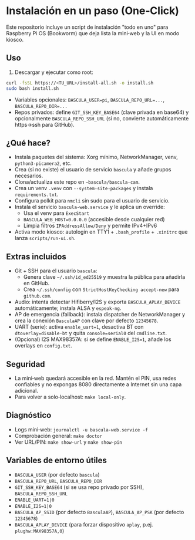 # Instalación en un paso (One‑Click)

Este repositorio incluye un script de instalación "todo en uno" para
Raspberry Pi OS (Bookworm) que deja lista la mini‑web y la UI en modo kiosco.

## Uso

1) Descargar y ejecutar como root:

```bash
curl -fsSL https://<TU_URL>/install-all.sh -o install.sh
sudo bash install.sh
```

- Variables opcionales: `BASCULA_USER=pi`, `BASCULA_REPO_URL=...`, `BASCULA_REPO_DIR=...`
 - Repos privados: define `GIT_SSH_KEY_BASE64` (clave privada en base64) y opcionalmente
   `BASCULA_REPO_SSH_URL` (si no, convierte automáticamente https→ssh para GitHub).

## ¿Qué hace?

- Instala paquetes del sistema: Xorg mínimo, NetworkManager, venv, `python3-picamera2`, etc.
- Crea (si no existe) el usuario de servicio `bascula` y añade grupos necesarios.
- Clona/actualiza este repo en `~bascula/bascula-cam`.
- Crea un venv `.venv` con `--system-site-packages` y instala `requirements.txt`.
- Configura polkit para `nmcli` sin sudo para el usuario de servicio.
- Instala el servicio `bascula-web.service` y le aplica un override:
  - Usa el venv para `ExecStart`
  - `BASCULA_WEB_HOST=0.0.0.0` (accesible desde cualquier red)
  - Limpia filtros `IPAddressAllow/Deny` y permite IPv4+IPv6
- Activa modo kiosco: autologin en TTY1 + `.bash_profile` + `.xinitrc` que lanza `scripts/run-ui.sh`.

## Extras incluidos

- Git + SSH para el usuario `bascula`:
  - Genera clave `~/.ssh/id_ed25519` y muestra la pública para añadirla en GitHub.
  - Crea `~/.ssh/config` con `StrictHostKeyChecking accept-new` para `github.com`.
- Audio: intenta detectar Hifiberry/I2S y exporta `BASCULA_APLAY_DEVICE` automáticamente; instala ALSA y `espeak-ng`.
- AP de emergencia (fallback): instala dispatcher de NetworkManager y crea la conexión `BasculaAP` con clave por defecto `12345678`.
- UART (serie): activa `enable_uart=1`, desactiva BT con `dtoverlay=disable-bt` y quita `console=serial0` del `cmdline.txt`.
- (Opcional) I2S MAX98357A: si se define `ENABLE_I2S=1`, añade los overlays en `config.txt`.

## Seguridad

- La mini‑web quedará accesible en la red. Mantén el PIN, usa redes confiables
  y no expongas 8080 directamente a Internet sin una capa adicional.
- Para volver a solo‑localhost: `make local-only`.

## Diagnóstico

- Logs mini‑web: `journalctl -u bascula-web.service -f`
- Comprobación general: `make doctor`
- Ver URL/PIN: `make show-url` y `make show-pin`

## Variables de entorno útiles

- `BASCULA_USER` (por defecto `bascula`)
- `BASCULA_REPO_URL`, `BASCULA_REPO_DIR`
- `GIT_SSH_KEY_BASE64` (si se usa repo privado por SSH), `BASCULA_REPO_SSH_URL`
- `ENABLE_UART=1|0`
- `ENABLE_I2S=1|0`
- `BASCULA_AP_SSID` (por defecto `BasculaAP`), `BASCULA_AP_PSK` (por defecto `12345678`)
- `BASCULA_APLAY_DEVICE` (para forzar dispositivo `aplay`, p.ej. `plughw:MAX98357A,0`)
